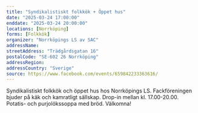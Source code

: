 ```yaml
---
title: "Syndikalistiskt folkkök + Öppet hus"
date: "2025-03-24 17:00:00"
enddate: "2025-03-24 20:00:00"
locations: [Norrköping]
forms: [Folkkök]
organizer: "Norrköpings LS av SAC"
addressName: 
streetAddress: "Trädgårdsgatan 16"
postalCode: "SE-602 26 Norrköping"
addressRegion:
addressCountry: "Sverige"
source: https://www.facebook.com/events/659842233363616/
---
```

Syndikalistiskt folkkök och öppet hus hos Norrköpings LS. 
Fackföreningen bjuder på käk och kamratligt sällskap. 
Drop-in mellan kl. 17.00-20.00. Potatis- och purjolökssoppa med bröd. 
Välkomna!
